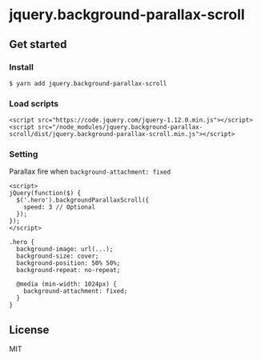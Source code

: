 # jquery.background-parallax-scroll

## Get started

### Install
```
$ yarn add jquery.background-parallax-scroll
```

### Load scripts

```
<script src="https://code.jquery.com/jquery-1.12.0.min.js"></script>
<script src="/node_modules/jquery.background-parallax-scroll/dist/jquery.background-parallax-scroll.min.js"></script>
```

### Setting

Parallax fire when `background-attachment: fixed`

```
<script>
jQuery(function($) {
  $('.hero').backgroundParallaxScroll({
    speed: 3 // Optional
  });
});
</script>
```
```
.hero {
  background-image: url(...);
  background-size: cover;
  background-position: 50% 50%;
  background-repeat: no-repeat;

  @media (min-width: 1024px) {
    background-attachment: fixed;
  }
}
```

## License
MIT
